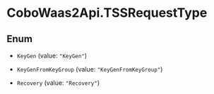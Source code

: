 # CoboWaas2Api.TSSRequestType

## Enum


* `KeyGen` (value: `"KeyGen"`)

* `KeyGenFromKeyGroup` (value: `"KeyGenFromKeyGroup"`)

* `Recovery` (value: `"Recovery"`)


